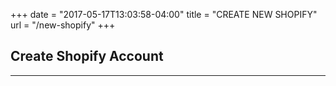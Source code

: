 +++
date = "2017-05-17T13:03:58-04:00"
title = "CREATE NEW SHOPIFY"
url = "/new-shopify"
+++

## Create Shopify Account

---
